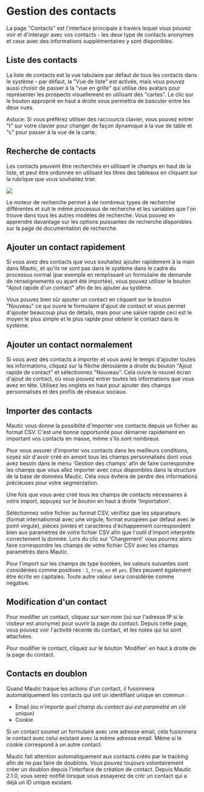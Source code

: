 # Gestion des contacts

La page "Contacts" est l'interface principale à travers lequel vous pouvez voir et d'interagir avec vos contacts - les deux type de contacts anonymes et ceux avec des informations supplémentaires y sont disponibles.

## Liste des contacts

La liste de contacts est la vue tabulaire par défaut de tous les contacts dans le système - par défaut, la "Vue de liste" est activée, mais vous pouvez aussi choisir de passer à la "vue en grille" qui utilise des avatars pour représenter les prospects visuellement en utilisant des "cartes". Le clic sur le bouton approprié en haut à droite vous permettra de basculer entre les deux vues.

Astuce: Si vous préférez utiliser des raccourcis clavier, vous pouvez entrer "t" sur votre clavier pour changer de façon dynamique à la vue de table et "c" pour passer à la vue de la carte.

## Recherche de contacts

Les contacts peuvent être recherchés en utilisant le champs en haut de la liste, et peut être ordonnée en utilisant les titres des tableaux en cliquant sur la rubrique que vous souhaitez trier.

![](/contacts/media/contacts-search.jpg)

Le moteur de recherche permet à de nombreux types de recherche différentes et suit le même processus de recherche et les variables que l'on trouve dans tous les autres modèles de recherche. Vous pouvez en apprendre davantage sur les options puissantes de recherche disponibles sur la page de documentation de recherche.

## Ajouter un contact rapidement

Si vous avez des contacts que vous souhaitez ajouter rapidement à la main dans Mautic, et qu'ils ne sont pas dans le système dans le cadre du processus normal (par exemple en remplissant un formulaire de demande de renseignements ou ayant été importée), vous pouvez utiliser le bouton "Ajout rapide d'un contact" afin de les ajouter au système.

Vous pouvez bien sûr ajouter un contact en cliquant sur le bouton "Nouveau" ce qui ouvre le formulaire d'ajout de contact et vous permet d'ajouter beaucoup plus de détails, mais pour une saisie rapide ceci est le moyen le plus simple et le plus rapide pour obtenir le contact dans le système.

## Ajouter un contact normalement

Si vous avez des contacts à importer et vous avez le temps d'ajouter toutes les informations, cliquez sur la flèche déroulante à droite du bouton "Ajout rapide de contact" et sélectionnez "Nouveau". Cela ouvre le nouvel écran d'ajout de contact, où vous pouvez entrer toutes les informations que vous avez en tête. Utilisez les onglets en haut pour ajouter des champs personnalisés et des profils de réseaux sociaux.

## Importer des contacts

Mautic vous donne la possiblité d'importer vos contacts depuis un fichier au format CSV. C'est une bonne opportunité pour démarrer rapidement en important vos contacts en masse, même s'ils sont nombreux.

Pour vous assurer d'importer vos contacts dans les meilleurs conditions, soyez sûr d'avoir créé en amont tous les champs personnalisés dont vous avez besoin dans le menu 'Gestion des champs' afin de faire correspondre les champs que vous allez importer avec ceux disponibles dans la structure de la base de données Mautic. Cela vous évitera de perdre des informations précieuses pour votre segmentation.

Une fois que vous avez créé tous les champs de contacts nécessaires à votre import, appuyez sur le bouton en haut à droite 'Importation'.

Séléctionnez votre fichier au format CSV, vérifiez que les séparateurs (format internationnal avec une virgule, format européen par défaut avec le point virgule), pièces jointes et caractères d'échappement correspondent bien aux paramètres de votre fichier CSV afin que l'outil d'import interprète correctement la donnée.
Lors du clic sur 'Chargement' vous pourrez alors faire correspondre les champs de votre fichier CSV avec les champs paramétrés dans Mautic.

Pour l'import sur les champs de type booléen, les valeurs suivantes sont considérées comme positives : `1`, `true`, `on` et `yes`. Elles peuvent également être écrite en capitales. Toute autre valeur sera considérée comme négative.

## Modification d'un contact

Pour modifier un contact, cliquez sur son nom (où sur l'adresse IP si le visiteur est anonyme) pour ouvrir la page du contact.
Depuis cette page, vous pouvez voir l'activité récente du contact, et les notes qui lui sont attachées.

Pour modifier le contact, cliquez sur le bouton 'Modifier' en haut à droite de la page du contact.

## Contacts en doublon

Quand Mautic traque les actions d'un contact, il fusionnera automatiquement les contacts qui ont un identifiant unique en commun :
- Email _(ou n'importe quel champ du contact qui est paramétré en clé unique)_
- Cookie

Si un contact soumet un formulaire avec une adresse email, cela fusionnera le contact avec celui existant avec la même adresse email. Même si le cookie correspond à un autre contact.

Mautic fait attention automatiquement aux contacts créés par le tracking afin de ne pas faire de doublons. Vous pouvez toujours volontairement créer un doublon depuis l'interface de création de contact. Depuis Mautic 2.1.0, vous serez notifié lorsque vous essayerez de crér un contact qui a déjà un ID unique existant.
